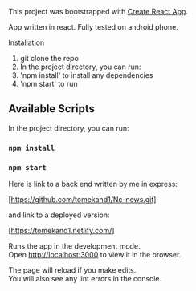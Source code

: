 This project was bootstrapped with [Create React App](https://github.com/facebook/create-react-app).

App written in react.
Fully tested on android phone.

Installation

1. git clone the repo
2. In the project directory, you can run:
3. 'npm install' to install any dependencies
4. 'npm start' to run

## Available Scripts

In the project directory, you can run:

### `npm install`

### `npm start`

Here is link to a back end written by me in express:

[https://github.com/tomekand1/Nc-news.git]

and link to a deployed version:

[https://tomekand1.netlify.com/]

Runs the app in the development mode.<br>
Open [http://localhost:3000](http://localhost:3000) to view it in the browser.

The page will reload if you make edits.<br>
You will also see any lint errors in the console.
